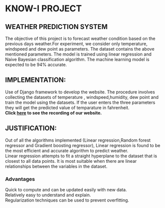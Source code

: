 # KNOW-I PROJECT
## WEATHER PREDICTION SYSTEM
The objective of this project is to forecast weather condition based on the previous days weather.For experiment, we consider only temperature, windspeed and dew point as parameters. The dataset contains the above mentioned parameters. The model is trained using linear regression and Naive Bayesian classification algorithm.
The machine learning model is expected to be 94% accurate.<br>
## IMPLEMENTATION:
Use of Django framework to develop the website. The procedure involves collecting the datasets of temperature , windspeed,humidity, dew point and train the model using the datasets. If the user enters the three parameters they will get the predicted value of temparature in fahrenheit.<br>
**Click [here](https://youtu.be/2-h5R2uIK9M) to see the recording of our website.**<br>
## JUSTIFICATION:
Out of all the algorithms implemented (Linear regression,Random forest regressor and Gradient boosting regressor), Linear regression is found to be the most efficient and accurate algorithm to predict weather.<br>
Linear regression attempts to fit a straight hyperplane to the dataset that is closest to all data points. It is most suitable when there are linear relationships between the variables in the dataset.
### Advantages
Quick to compute and can be updated easily with new data.<br>
Relatively easy to understand and explain.<br>
Regularization techniques can be used to prevent overfitting.<br>
